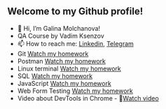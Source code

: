 ## Welcome to my Github profile!

- 👋 Hi, I’m Galina Molchanova!
-  QA Course by Vadim Ksenzov 
- 📫 How to reach me: [Linkedin](https://www.linkedin.com/in/galinamolchanovaqa/), [Telegram](https://t.me/molchanovagalina)
- Git [Watch my homework](https://github.com/GalinaMolchanova/Git)
- Postman [Watch my homework](https://github.com/GalinaMolchanova/Postman)
- Linux terminal [Watch my homework](https://github.com/GalinaMolchanova/Terminal_linux)
- SQL [Watch my homework](https://github.com/GalinaMolchanova/SQL)
- JavaScript [Watch my homework](https://github.com/GalinaMolchanova/JavaScript)
- Web Form Testing [Watch my homework](https://docs.google.com/spreadsheets/d/1hA76JVxHAYAVeM8AOHHq07Z40EEPnGqjGnwbwKb5TTs/edit#gid=713776852)
- Video about DevTools in Chrome - 🎥[Watch video](https://www.youtube.com/watch?v=GRrFKrd7dnE&ab_channel=%D0%93%D0%B0%D0%BB%D0%B8%D0%BD%D0%B0%D0%9C%D0%BE%D0%BB%D1%87%D0%B0%D0%BD%D0%BE%D0%B2%D0%B0)


<!---
GalinaMolchanova/GalinaMolchanova is a ✨ special ✨ repository because its `README.md` (this file) appears on your GitHub profile.
You can click the Preview link to take a look at your changes.
--->
